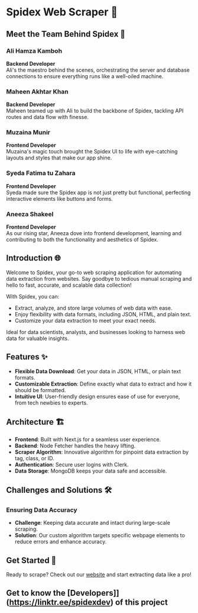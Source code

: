 # Spidex Web Scraper 🚀

## Meet the Team Behind Spidex 🌟

### Ali Hamza Kamboh
**Backend Developer**  
Ali's the maestro behind the scenes, orchestrating the server and database connections to ensure everything runs like a well-oiled machine.

### Maheen Akhtar Khan
**Backend Developer**  
Maheen teamed up with Ali to build the backbone of Spidex, tackling API routes and data flow with finesse.

### Muzaina Munir
**Frontend Developer**  
Muzaina's magic touch brought the Spidex UI to life with eye-catching layouts and styles that make our app shine.

### Syeda Fatima tu Zahara
**Frontend Developer**  
Syeda made sure the Spidex app is not just pretty but functional, perfecting interactive elements like buttons and forms.

### Aneeza Shakeel
**Frontend Developer**  
As our rising star, Aneeza dove into frontend development, learning and contributing to both the functionality and aesthetics of Spidex.

## Introduction 🌐

Welcome to Spidex, your go-to web scraping application for automating data extraction from websites. Say goodbye to tedious manual scraping and hello to fast, accurate, and scalable data collection!

With Spidex, you can:

- Extract, analyze, and store large volumes of web data with ease.
- Enjoy flexibility with data formats, including JSON, HTML, and plain text.
- Customize your data extraction to meet your exact needs.

Ideal for data scientists, analysts, and businesses looking to harness web data for valuable insights.

## Features ✨

- **Flexible Data Download**: Get your data in JSON, HTML, or plain text formats.
- **Customizable Extraction**: Define exactly what data to extract and how it should be formatted.
- **Intuitive UI**: User-friendly design ensures ease of use for everyone, from tech newbies to experts.

## Architecture 🏗️

- **Frontend**: Built with Next.js for a seamless user experience.
- **Backend**: Node Fetcher handles the heavy lifting.
- **Scraper Algorithm**: Innovative algorithm for pinpoint data extraction by tag, class, or ID.
- **Authentication**: Secure user logins with Clerk.
- **Data Storage**: MongoDB keeps your data safe and accessible.

## Challenges and Solutions 🛠️

### Ensuring Data Accuracy
- **Challenge**: Keeping data accurate and intact during large-scale scraping.
- **Solution**: Our custom algorithm targets specific webpage elements to reduce errors and enhance accuracy.

## Get Started 🚀

Ready to scrape? Check out our [website](https://spidex.vercel.app/) and start extracting data like a pro!

## Get to know the  [Developers]](https://linktr.ee/spidexdev) of this project

